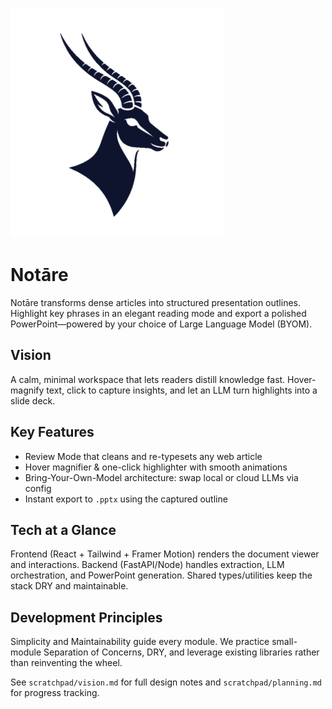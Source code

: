 ![Notāre Logo](assets/logo/notare-logo-dark.png)

# Notāre

Notāre transforms dense articles into structured presentation outlines. Highlight key phrases in an elegant reading mode and export a polished PowerPoint—powered by your choice of Large Language Model (BYOM).

## Vision
A calm, minimal workspace that lets readers distill knowledge fast. Hover-magnify text, click to capture insights, and let an LLM turn highlights into a slide deck.

## Key Features
- Review Mode that cleans and re-typesets any web article
- Hover magnifier & one-click highlighter with smooth animations
- Bring-Your-Own-Model architecture: swap local or cloud LLMs via config
- Instant export to `.pptx` using the captured outline

## Tech at a Glance
Frontend (React + Tailwind + Framer Motion) renders the document viewer and interactions. Backend (FastAPI/Node) handles extraction, LLM orchestration, and PowerPoint generation. Shared types/utilities keep the stack DRY and maintainable.

## Development Principles
Simplicity and Maintainability guide every module. We practice small-module Separation of Concerns, DRY, and leverage existing libraries rather than reinventing the wheel.

See `scratchpad/vision.md` for full design notes and `scratchpad/planning.md` for progress tracking.
